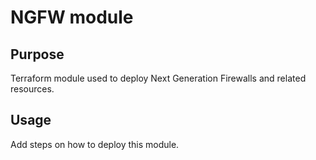 # NGFW module

## Purpose

Terraform module used to deploy Next Generation Firewalls and related resources.

## Usage

Add steps on how to deploy this module.

<!-- BEGINNING OF PRE-COMMIT-TERRAFORM DOCS HOOK -->
<!-- END OF PRE-COMMIT-TERRAFORM DOCS HOOK -->
